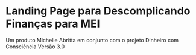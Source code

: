 # Landing Page para Descomplicando Finanças para MEI
Um produto Michelle Abritta em conjunto com o projeto Dinheiro com Consciência
Versão 3.0